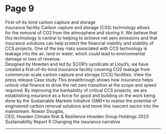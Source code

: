 # Page 9

First-of-its-kind carbon 
capture and storage  
insurance facility 
Carbon capture and storage (CSS) technology allows  
for the removal of CO2 from the atmosphere and storing 
it. We believe that this technology is central to helping to 
achieve net zero emissions and that insurance solutions 
can help protect the financial viability and stability of 
CCS projects. One of the key risks associated with CCS 
technology is leakage into the air, land or water, which 
could lead to environmental damage or loss of revenue.  
Designed by Howden and led by SCOR’s syndicate at 
Lloyd’s, we have created a first-of-its-kind insurance 
facility covering CO2 leakage from commercial-scale 
carbon capture and storage (CCS) facilities. 
View the press release
Case study
This breakthrough shows how insurance helps 
unlock vital finance to drive the net zero transition 
at the scope and speed required. By improving 
the bankability of critical CCS projects, we are 
establishing insurance as a force for good and 
building on the work being done by the Sustainable 
Markets Initiative (SMI)* to realise the potential of 
engineered carbon removal solutions and move this 
nascent sector into the mainstream.
Rowan Douglas,  
CEO, Howden Climate Risk & Resilience
 Howden Group Holdings 2023 Sustainability Report 
9
Changing the insurance narrative


---